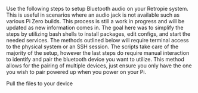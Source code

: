 Use the following steps to setup Bluetooth audio on your Retropie system. This is useful in scenarios where an audio jack is not available such as various Pi Zero builds. This process is still a work in progress and will be updated as new information comes in. The goal here was to simplify the steps by utilizing bash shells to install packages, edit configs, and start the needed services. The methods outlined below will require terminal access to the physical system or an SSH session. The scripts take care of the majority of the setup, however the last steps do require manual interaction to identify and pair the bluetooth device you want to utilize. This method allows for the pairing of multiple devices, just ensure you only have the one you wish to pair powered up when you power on your Pi.

Pull the files to your device

